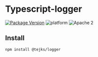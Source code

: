 # Typescript-logger

[![Package Version][package-image]][package-url]
<img src="https://img.shields.io/badge/platform-node-lightgrey.svg?style=flat" alt="platform">
<img src="https://img.shields.io/badge/license-Apache2-blue.svg?style=flat" alt="Apache 2">

[package-image]: https://badge.fury.io/js/typescript-template.svg
[package-url]: https://badge.fury.io/js/typescript-template

## Install
```bash
npm install @tejks/logger
```
